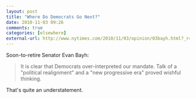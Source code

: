 ```yaml
---
layout: post  
title: "Where Do Democrats Go Next?"  
date: 2010-11-03 09:26  
comments: true  
categories: [elsewhere]
external-url: http://www.nytimes.com/2010/11/03/opinion/03bayh.html?_r=0  
---
```


Soon-to-retire Senator Evan Bayh:

>It is clear that Democrats over-interpreted our mandate. Talk of a "political realignment" and a "new progressive era" proved wishful thinking.

That's quite an understatement.
